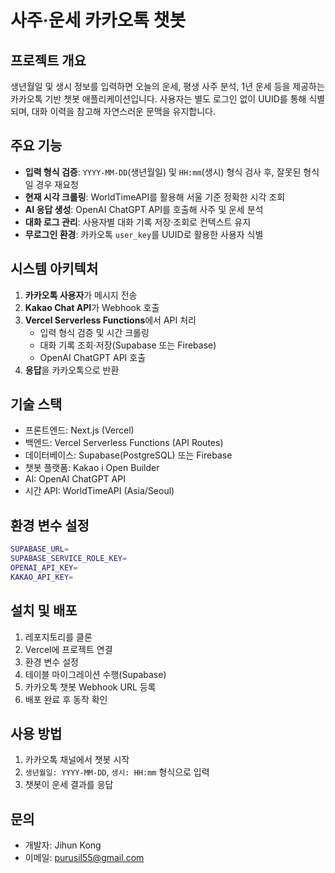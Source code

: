 # 사주·운세 카카오톡 챗봇

## 프로젝트 개요

생년월일 및 생시 정보를 입력하면 오늘의 운세, 평생 사주 분석, 1년 운세 등을 제공하는 카카오톡 기반 챗봇 애플리케이션입니다. 사용자는 별도 로그인 없이 UUID를 통해 식별되며, 대화 이력을 참고해 자연스러운 문맥을 유지합니다.

## 주요 기능

- **입력 형식 검증**: `YYYY-MM-DD`(생년월일) 및 `HH:mm`(생시) 형식 검사 후, 잘못된 형식일 경우 재요청
- **현재 시각 크롤링**: WorldTimeAPI를 활용해 서울 기준 정확한 시각 조회
- **AI 응답 생성**: OpenAI ChatGPT API를 호출해 사주 및 운세 분석
- **대화 로그 관리**: 사용자별 대화 기록 저장·조회로 컨텍스트 유지
- **무로그인 환경**: 카카오톡 `user_key`를 UUID로 활용한 사용자 식별

## 시스템 아키텍처

1. **카카오톡 사용자**가 메시지 전송
2. **Kakao Chat API**가 Webhook 호출
3. **Vercel Serverless Functions**에서 API 처리
   - 입력 형식 검증 및 시간 크롤링
   - 대화 기록 조회·저장(Supabase 또는 Firebase)
   - OpenAI ChatGPT API 호출
4. **응답**을 카카오톡으로 반환

## 기술 스택

- 프론트엔드: Next.js (Vercel)
- 백엔드: Vercel Serverless Functions (API Routes)
- 데이터베이스: Supabase(PostgreSQL) 또는 Firebase
- 챗봇 플랫폼: Kakao i Open Builder
- AI: OpenAI ChatGPT API
- 시간 API: WorldTimeAPI (Asia/Seoul)

## 환경 변수 설정

```bash
SUPABASE_URL=
SUPABASE_SERVICE_ROLE_KEY=
OPENAI_API_KEY=
KAKAO_API_KEY=
```

## 설치 및 배포

1. 레포지토리를 클론
2. Vercel에 프로젝트 연결
3. 환경 변수 설정
4. 테이블 마이그레이션 수행(Supabase)
5. 카카오톡 챗봇 Webhook URL 등록
6. 배포 완료 후 동작 확인

## 사용 방법

1. 카카오톡 채널에서 챗봇 시작
2. `생년월일: YYYY-MM-DD`, `생시: HH:mm` 형식으로 입력
3. 챗봇이 운세 결과를 응답

## 문의

- 개발자: Jihun Kong
- 이메일: [purusil55@gmail.com](mailto\:purusil55@gmail.com)
